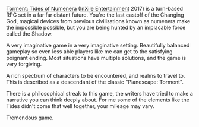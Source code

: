 [Torment: Tides of Numenera](https://www.inxile-entertainment.com/torment)
([InXile Entertainment](https://www.inxile-entertainment.com/) 2017) is a
turn-based RPG set in a far far distant future. You're the last
castoff of the Changing God, magical devices from previous
civilisations known as numenera make the impossible possible,
but you are being hunted by an implacable force called the
Shadow.

A very imaginative game in a very imaginative setting.
Beautifully balanced gameplay so even less able players like me
can get to the satisfying poignant ending. Most situations have
multiple solutions, and the game is very forgiving.

A rich spectrum of characters to be encountered, and realms to
travel to. This is described as a descendant of the classic
"Planescape: Torment".

There is a philosophical streak to this game, the writers have
tried to make a narrative you can think deeply about. For me
some of the elements like the Tides didn't come that well
together, your mileage may vary.

Tremendous game.
